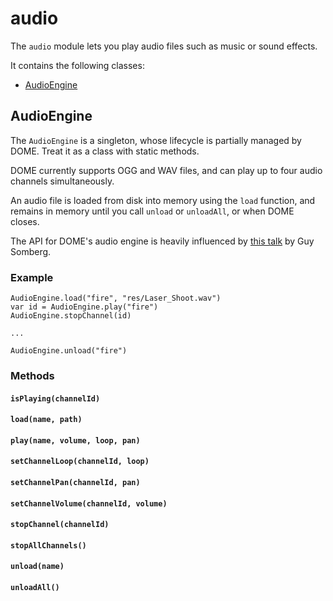 audio
================

The `audio` module lets you play audio files such as music or sound effects.

It contains the following classes:

* [AudioEngine](#audioengine)

## AudioEngine

The `AudioEngine` is a singleton, whose lifecycle is partially managed by DOME. Treat it as a class with static methods.

DOME currently supports OGG and WAV files, and can play up to four audio channels simultaneously. 

An audio file is loaded from disk into memory using the `load` function, and remains in memory until you call `unload` or `unloadAll`, or when DOME closes.

The API for DOME's audio engine is heavily influenced by [this talk](://www.youtube.com/watch?v=Vjm--AqG04Y) by Guy Somberg.

### Example

```wren
AudioEngine.load("fire", "res/Laser_Shoot.wav")
var id = AudioEngine.play("fire")
AudioEngine.stopChannel(id)

...

AudioEngine.unload("fire")
```

### Methods

#### `isPlaying(channelId)`
#### `load(name, path)`
#### `play(name, volume, loop, pan)`
#### `setChannelLoop(channelId, loop)`
#### `setChannelPan(channelId, pan)`
#### `setChannelVolume(channelId, volume)`
#### `stopChannel(channelId)`
#### `stopAllChannels()`
#### `unload(name)`
#### `unloadAll()`

